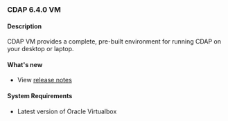 ### CDAP 6.4.0 VM

#### Description

  CDAP VM provides a complete, pre-built environment for running CDAP on your desktop or laptop.

#### What's new

* View [release notes](https://cdap.atlassian.net/wiki/spaces/DOCS/pages/994377749/CDAP+Release+6.4.0)

#### System Requirements

* Latest version of Oracle Virtualbox
